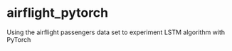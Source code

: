 # airflight_pytorch
Using the airflight passengers data set to experiment LSTM algorithm with PyTorch
